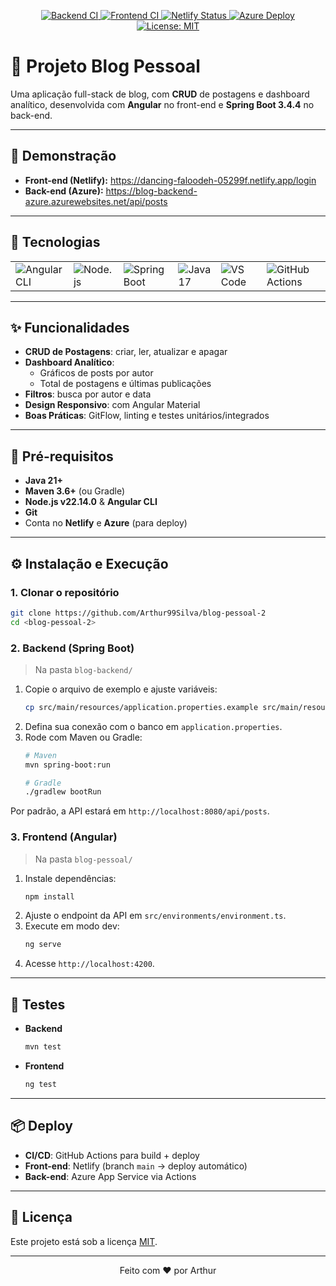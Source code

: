 <!-- PROJECT BADGES -->
<p align="center">
  <a href="https://github.com/<YOUR_USER>/<YOUR_REPO>/actions/workflows/backend.yml">
    <img src="https://github.com/<YOUR_USER>/<YOUR_REPO>/actions/workflows/backend.yml/badge.svg" alt="Backend CI" />
  </a>
  <a href="https://github.com/<YOUR_USER>/<YOUR_REPO>/actions/workflows/frontend.yml">
    <img src="https://github.com/<YOUR_USER>/<YOUR_REPO>/actions/workflows/frontend.yml/badge.svg" alt="Frontend CI" />
  </a>
  <a href="https://app.netlify.com/sites/<YOUR_NETLIFY_SITE>/deploys">
    <img src="https://api.netlify.com/api/v1/badges/<NETLIFY_BADGE_ID>/deploy-status" alt="Netlify Status" />
  </a>
  <a href="https://<YOUR_AZURE_APP>.azurewebsites.net">
    <img src="https://img.shields.io/azure-devops/deploy/ORG/PROJECT/ENVIRONMENT?logo=azure-pipelines" alt="Azure Deploy" />
  </a>
  <a href="LICENSE">
    <img src="https://img.shields.io/badge/license-MIT-blue" alt="License: MIT" />
  </a>
</p>

# 📖 Projeto Blog Pessoal

Uma aplicação full-stack de blog, com **CRUD** de postagens e dashboard analítico, desenvolvida com **Angular** no front-end e **Spring Boot 3.4.4** no back-end.

---

## 🌟 Demonstração

- **Front-end (Netlify):** https://dancing-faloodeh-05299f.netlify.app/login
- **Back-end (Azure):** https://blog-backend-azure.azurewebsites.net/api/posts

---

## 🚀 Tecnologias

<table>
  <tr>
    <td><img src="https://img.shields.io/badge/Angular-16-CLI-v15-blue?logo=angular" alt="Angular CLI" /></td>
    <td><img src="https://img.shields.io/badge/Node-JS-v22.14.0-green?logo=node.js" alt="Node.js" /></td>
    <td><img src="https://img.shields.io/badge/Spring_Boot-3.4.4-6DB33F?logo=spring-boot" alt="Spring Boot" /></td>
    <td><img src="https://img.shields.io/badge/Java-17-007396?logo=java" alt="Java 17" /></td>
    <td><img src="https://img.shields.io/badge/VSCode-1.83-007ACC?logo=visual-studio-code" alt="VS Code" /></td>
    <td><img src="https://img.shields.io/badge/GitHub-Actions-2088FF?logo=github-actions" alt="GitHub Actions" /></td>
  </tr>
</table>

---

## ✨ Funcionalidades

- **CRUD de Postagens**: criar, ler, atualizar e apagar  
- **Dashboard Analítico**:  
  - Gráficos de posts por autor  
  - Total de postagens e últimas publicações  
- **Filtros**: busca por autor e data  
- **Design Responsivo**: com Angular Material  
- **Boas Práticas**: GitFlow, linting e testes unitários/integrados  

---

## 🔧 Pré-requisitos

- **Java 21+**
- **Maven 3.6+** (ou Gradle)
- **Node.js v22.14.0** & **Angular CLI**
- **Git**  
- Conta no **Netlify** e **Azure** (para deploy)

---

## ⚙️ Instalação e Execução

### 1. Clonar o repositório

```bash
git clone https://github.com/Arthur99Silva/blog-pessoal-2
cd <blog-pessoal-2>
```

### 2. Backend (Spring Boot)

> Na pasta `blog-backend/`

1. Copie o arquivo de exemplo e ajuste variáveis:
   ```bash
   cp src/main/resources/application.properties.example src/main/resources/application.properties
   ```
2. Defina sua conexão com o banco em `application.properties`.
3. Rode com Maven ou Gradle:
   ```bash
   # Maven
   mvn spring-boot:run

   # Gradle
   ./gradlew bootRun
   ```

Por padrão, a API estará em `http://localhost:8080/api/posts`.

### 3. Frontend (Angular)

> Na pasta `blog-pessoal/`

1. Instale dependências:
   ```bash
   npm install
   ```
2. Ajuste o endpoint da API em `src/environments/environment.ts`.
3. Execute em modo dev:
   ```bash
   ng serve
   ```
4. Acesse `http://localhost:4200`.

---

## 🧪 Testes

- **Backend**  
  ```bash
  mvn test
  ```
- **Frontend**  
  ```bash
  ng test
  ```

---

## 📦 Deploy

- **CI/CD**: GitHub Actions para build + deploy  
- **Front-end**: Netlify (branch `main` → deploy automático)  
- **Back-end**: Azure App Service via Actions

---

## 📄 Licença

Este projeto está sob a licença [MIT](LICENSE).

---

<p align="center">
  Feito com ❤️ por Arthur
</p>
